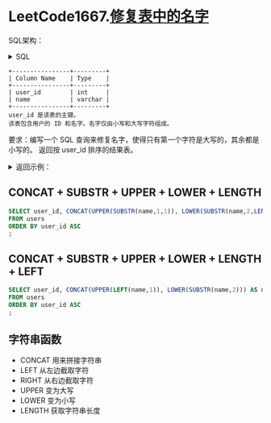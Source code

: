 # LeetCode1667.[修复表中的名字](https://leetcode.cn/problems/fix-names-in-a-table/)

SQL架构：
<details><summary>SQL</summary>

```text
Create table If Not Exists Users (user_id int, name varchar(40))
Truncate table Users
insert into Users (user_id, name) values ('1', 'aLice')
insert into Users (user_id, name) values ('2', 'bOB')
```

</details>

```text
+----------------+---------+
| Column Name    | Type    |
+----------------+---------+
| user_id        | int     |
| name           | varchar |
+----------------+---------+
user_id 是该表的主键。
该表包含用户的 ID 和名字。名字仅由小写和大写字符组成。
```

要求：编写一个 SQL 查询来修复名字，使得只有第一个字符是大写的，其余都是小写的。 返回按 user_id 排序的结果表。

<details><summary>返回示例：</summary>

```text
输入：
Users table:
+---------+-------+
| user_id | name  |
+---------+-------+
| 1       | aLice |
| 2       | bOB   |
+---------+-------+
输出：
+---------+-------+
| user_id | name  |
+---------+-------+
| 1       | Alice |
| 2       | Bob   |
+---------+-------+
```

</details>

## CONCAT + SUBSTR + UPPER + LOWER + LENGTH
```sql
SELECT user_id, CONCAT(UPPER(SUBSTR(name,1,1)), LOWER(SUBSTR(name,2,LENGTH(name) - 1))) AS name
FROM users
ORDER BY user_id ASC
;
```

## CONCAT + SUBSTR + UPPER + LOWER + LENGTH + LEFT
```sql
SELECT user_id, CONCAT(UPPER(LEFT(name,1)), LOWER(SUBSTR(name,2))) AS name
FROM users
ORDER BY user_id ASC
;
```

## 字符串函数
- CONCAT 用来拼接字符串
- LEFT 从左边截取字符
- RIGHT 从右边截取字符
- UPPER 变为大写
- LOWER 变为小写
- LENGTH 获取字符串长度